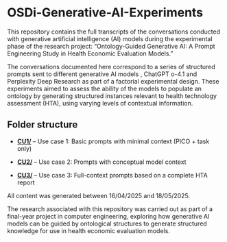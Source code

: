 # OSDi-Generative-AI-Experiments

This repository contains the full transcripts of the conversations conducted with generative artificial intelligence (AI) models during the experimental phase of the research project:
“Ontology-Guided Generative AI: A Prompt Engineering Study in Health Economic Evaluation Models.”

The conversations documented here correspond to a series of structured prompts sent to different generative AI models , ChatGPT o-4.1 and Perplexity Deep Research as part of a factorial experimental design. These experiments aimed to assess the ability of the models to populate an ontology by generating structured instances relevant to health technology assessment (HTA), using varying levels of contextual information.

## Folder structure

* **[CU1/](CU1/)** – Use case 1: Basic prompts with minimal context (PICO + task only)

* **[CU2/](CU2/)** – Use case 2: Prompts with conceptual model context

* **[CU3/](CU3/)** – Use case 3: Full-context prompts based on a complete HTA report

All content was generated between 16/04/2025 and 18/05/2025.

The research associated with this repository was carried out as part of a final-year project in computer engineering, exploring how generative AI models can be guided by ontological structures to generate structured knowledge for use in health economic evaluation models.
